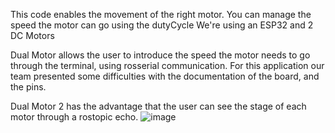 This code enables the movement of the right motor. 
You can manage the speed the motor can go using the dutyCycle
We're using an ESP32 and 2 DC Motors

Dual Motor allows the user to introduce the speed the motor needs to go through the terminal, using rosserial communication. 
For this application our team presented some difficulties with the documentation of the board, and the pins. 

Dual Motor 2 has the advantage that the user can see the stage of each motor through a rostopic echo. 
![image](https://user-images.githubusercontent.com/90716908/226076398-0d394424-4baa-4635-8350-afd2440cd54b.png)

